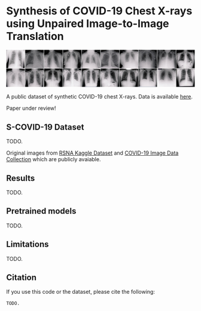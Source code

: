 # Synthesis of COVID-19 Chest X-rays using Unpaired Image-to-Image Translation

<p align="center">
  <a href="#"><img src="./media/synthetic.jpg"></a> <br />
</p>

A public dataset of synthetic COVID-19 chest X-rays. Data is available [here](https://github.com/hasibzunair/synthetic-covid-cxr-dataset/releases).

Paper under review!

## S-COVID-19 Dataset

TODO. 

Original images from [RSNA Kaggle Dataset](https://academictorrents.com/details/95588a735c9ae4d123f3ca408e56570409bcf2a9) and [COVID-19 Image Data Collection](https://github.com/ieee8023/covid-chestxray-dataset) which are publicly avaiable.

## Results
TODO.

## Pretrained models
TODO.

## Limitations
TODO.

## Citation

If you use this code or the dataset, please cite the following:

```
TODO.
```





